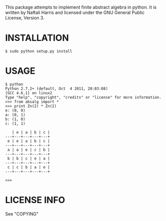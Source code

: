 This package attempts to implement finite abstract algebra in python.
It is written by Naftali Harris and licensed under the GNU General Public 
License, Version 3.

INSTALLATION
============

    $ sudo python setup.py install


USAGE
=====

    $ python 
    Python 2.7.2+ (default, Oct  4 2011, 20:03:08) 
    [GCC 4.6.1] on linux2
    Type "help", "copyright", "credits" or "license" for more information.
    >>> from absalg import * 
    >>> print Zn(2) * Zn(2) 
    e: (0, 0)
    a: (0, 1)
    b: (1, 0)
    c: (1, 1)

       | e | a | b | c |
    ---+---+---+---+---+
     e | e | a | b | c |
    ---+---+---+---+---+
     a | a | e | c | b |
    ---+---+---+---+---+
     b | b | c | e | a |
    ---+---+---+---+---+
     c | c | b | a | e |
    ---+---+---+---+---+

    >>>  


LICENSE INFO
============

See "COPYING"
